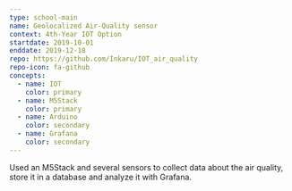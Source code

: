 ```yaml
---
type: school-main
name: Geolocalized Air-Quality sensor
context: 4th-Year IOT Option
startdate: 2019-10-01
enddate: 2019-12-18
repo: https://github.com/Inkaru/IOT_air_quality
repo-icon: fa-github
concepts:
  - name: IOT
    color: primary
  - name: M5Stack
    color: primary
  - name: Arduino
    color: secondary
  - name: Grafana
    color: secondary
---
```


Used an M5Stack and several sensors to collect data about the air quality, store it in a database and analyze it with Grafana.